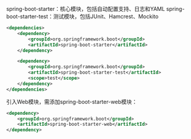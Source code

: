 spring-boot-starter：核心模块，包括自动配置支持、日志和YAML
spring-boot-starter-test：测试模块，包括JUnit、Hamcrest、Mockito

```xml
<dependencies>
    <dependency>
        <groupId>org.springframework.boot</groupId>
		<artifactId>spring-boot-starter</artifactId>
	</dependency>

	<dependency>
		<groupId>org.springframework.boot</groupId>
		<artifactId>spring-boot-starter-test</artifactId>
		<scope>test</scope>
	</dependency>
</dependencies>
```

引入Web模块，需添加spring-boot-starter-web模块：

```xml
<dependency>
	<groupId>org.springframework.boot</groupId>
	<artifactId>spring-boot-starter-web</artifactId>
</dependency>
```

